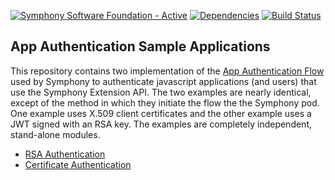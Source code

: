 [![Symphony Software Foundation - Active](https://cdn.rawgit.com/symphonyoss/contrib-toolbox/master/images/ssf-badge-incubating.svg)](https://symphonyoss.atlassian.net/wiki/display/FM/Incubating) [![Dependencies](https://www.versioneye.com/user/projects/58accf374ca76f00331ce1c0/badge.svg?style=flat-square)](https://www.versioneye.com/user/projects/58accf374ca76f00331ce1c0?child=summary) [![Build Status](https://travis-ci.org/symphonyoss/app-auth-example.svg?branch=master)](https://travis-ci.org/symphonyoss/app-auth-example)

## App Authentication Sample Applications

This repository contains two implementation of the 
[App Authentication Flow](https://extension-api.symphony.com/docs/application-authentication) used by
Symphony to authenticate javascript applications (and users) that use the Symphony Extension API. The two examples
are nearly identical, except of the method in which they initiate the flow the the Symphony pod.  One example
uses X.509 client certificates and the other example uses a JWT signed with an RSA key.  The examples are completely
independent, stand-alone modules.

* [RSA Authentication](rsa-auth/README.md)
* [Certificate Authentication](cert-auth/README.md)